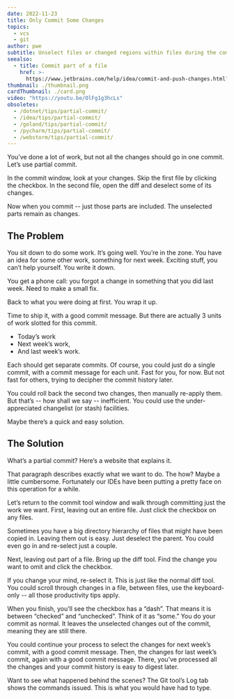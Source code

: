 ```yaml
---
date: 2022-11-23
title: Only Commit Some Changes
topics:
  - vcs
  - git
author: pwe
subtitle: Unselect files or changed regions within files during the commit process.
seealso:
  - title: Commit part of a file
    href: >-
      https://www.jetbrains.com/help/idea/commit-and-push-changes.html?partial_commit
thumbnail: ./thumbnail.png
cardThumbnail: ./card.png
video: "https://youtu.be/OlFg1g3hcLs"
obsoletes:
  - /dotnet/tips/partial-commit/
  - /idea/tips/partial-commit/
  - /goland/tips/partial-commit/
  - /pycharm/tips/partial-commit/
  - /webstorm/tips/partial-commit/
---
```


You’ve done a lot of work, but not all the changes should go in one commit.
Let’s use partial commit.

In the commit window, look at your changes.
Skip the first file by clicking the checkbox.
In the second file, open the diff and deselect some of its changes.

Now when you commit -- just those parts are included.
The unselected parts remain as changes.

## The Problem

You sit down to do some work. It’s going well. You’re in the zone.
You have an idea for some other work, something for next week.
Exciting stuff, you can’t help yourself.
You write it down.

You get a phone call: you forgot a change in something that you did last week.
Need to make a small fix.

Back to what you were doing at first.
You wrap it up.

Time to ship it, with a good commit message.
But there are actually 3 units of work slotted for this commit.

- Today’s work
- Next week’s work,
- And last week’s work.

Each should get separate commits.
Of course, you could just do a single commit, with a commit message for each unit.
Fast for you, for now.
But not fast for others, trying to decipher the commit history later.

You could roll back the second two changes, then manually re-apply them.
But that’s -- how shall we say -- inefficient.
You could use the under-appreciated changelist (or stash) facilities.

Maybe there’s a quick and easy solution.

## The Solution

What’s a partial commit? Here’s a website that explains it.

That paragraph describes exactly what we want to do.
The how? Maybe a little cumbersome.
Fortunately our IDEs have been putting a pretty face on this operation for a while.

Let’s return to the commit tool window and walk through committing just the work we want.
First, leaving out an entire file.
Just click the checkbox on any files.

Sometimes you have a big directory hierarchy of files that might have been copied in.
Leaving them out is easy.
Just deselect the parent.
You could even go in and re-select just a couple.

Next, leaving out part of a file.
Bring up the diff tool.
Find the change you want to omit and click the checkbox.

If you change your mind, re-select it.
This is just like the normal diff tool.
You could scroll through changes in a file, between files, use the keyboard-only -- all those productivity tips apply.

When you finish, you’ll see the checkbox has a “dash”.
That means it is between “checked” and “unchecked”. Think of it as “some.”
You do your commit as normal.
It leaves the unselected changes out of the commit, meaning they are still there.

You could continue your process to select the changes for next week’s commit, with a good commit message.
Then, the changes for last week’s commit, again with a good commit message.
There, you’ve processed all the changes and your commit history is easy to digest later.

Want to see what happened behind the scenes?
The Git tool’s Log tab shows the commands issued.
This is what you would have had to type.
